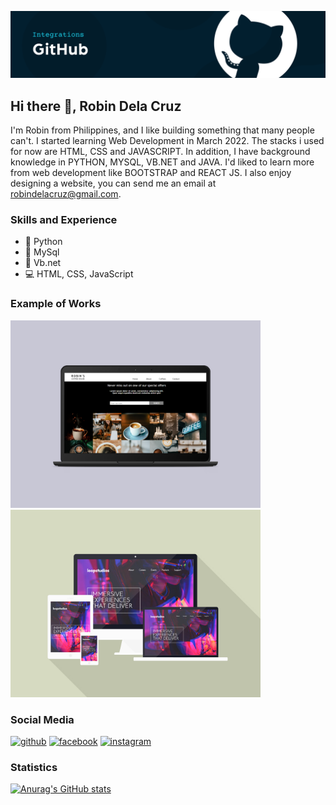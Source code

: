 ![Software Developer](https://github.com/robin-dc/robin-dc/blob/main/banner_github.png)

## Hi there 👋, Robin Dela Cruz
I'm Robin from Philippines, and I like building something that many people can't. I started learning Web Development in March 2022. The stacks i used for now are HTML, CSS and JAVASCRIPT. In addition, I have background knowledge in PYTHON, MYSQL, VB.NET and JAVA. I'd liked to learn more from web development like BOOTSTRAP and REACT JS. I also enjoy designing a website, you can send me an email at robindelacruz@gmail.com.

### Skills and Experience
- 🐍 Python
- 🐧 MySql
- 📱 Vb.net
- 💻 HTML, CSS, JavaScript

### Example of Works
<img src='https://github.com/robin-dc/robin-dc/blob/main/coffeeshop.png' alt='loopstudios' height='300'>                         <img src='https://github.com/robin-dc/robin-dc/blob/main/loopstudios.png' alt='loopstudios' height='300'>


### Social Media
[<img src='https://cdn.jsdelivr.net/npm/simple-icons@3.0.1/icons/github.svg' alt='github' height='40'>](https://github.com/https://github.com/robin-dc)                         [<img src='https://cdn.jsdelivr.net/npm/simple-icons@3.0.1/icons/facebook.svg' alt='facebook' height='40'>](https://www.facebook.com/https://www.facebook.com/robin.delacruz.353803/)                         [<img src='https://cdn.jsdelivr.net/npm/simple-icons@3.0.1/icons/instagram.svg' alt='instagram' height='40'>](https://www.instagram.com/twitter.com/rrraw_wrrr/)  

### Statistics
[![Anurag's GitHub stats](https://github-readme-stats.vercel.app/api?username=robin-dc)](https://github.com/anuraghazra/github-readme-stats)

